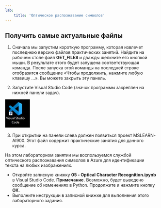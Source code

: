 ```yaml
---
lab:
    title: 'Оптическое распознавание символов'
---
```


## Получить самые актуальные файлы 

1. Сначала мы запустим короткую программу, которая извлечет последнюю версию файлов практических занятий. Найдите на рабочем столе файл **GET_FILES** и дважды щелкните его кнопкой мыши. В результате этого будет запущена соответствующая команда. После запуска этой команды на последней строке отобразится сообщение «Чтобы продолжить, нажмите любую клавишу ...». Вы можете закрыть эту панель.

2.  Запустите Visual Studio Code (значок программы закреплен на нижней панели задач). 

![Значок Visual Studio Code](./images/vscode.jpg)

3. При открытии на панели слева должен появиться проект MSLEARN-AI900. Этот файл содержит практические занятия для данного курса. 

На этом лабораторном занятии мы воспользуемся службой оптического распознавания символов в Azure для идентификации текста на любых изображениях.

-  Откройте записную книжку **05 - Optical Character Recognition.ipynb** в Visual Studio Code.
    **Примечание.** Возможно, будет выведено сообщение об изменениях в Python. Продолжите и нажмите кнопку **ОК**.
-  Выполните инструкции в записной книжке для выполнения этого лабораторного задания.
